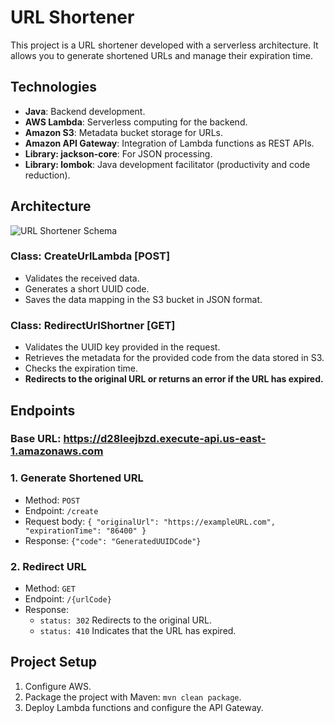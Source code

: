 # URL Shortener

This project is a URL shortener developed with a serverless architecture. It allows you to generate shortened URLs and manage their expiration time.

## Technologies

- **Java**: Backend development.  
- **AWS Lambda**: Serverless computing for the backend.  
- **Amazon S3**: Metadata bucket storage for URLs.  
- **Amazon API Gateway**: Integration of Lambda functions as REST APIs.  
- **Library: jackson-core**: For JSON processing.  
- **Library: lombok**: Java development facilitator (productivity and code reduction).

## Architecture

![URL Shortener Schema](https://github.com/user-attachments/assets/233f20df-6e05-48c1-a503-0824e3154821)

### Class: CreateUrlLambda [POST]

- Validates the received data.  
- Generates a short UUID code.  
- Saves the data mapping in the S3 bucket in JSON format.

### Class: RedirectUrlShortner [GET]

- Validates the UUID key provided in the request.  
- Retrieves the metadata for the provided code from the data stored in S3.  
- Checks the expiration time.  
- **Redirects to the original URL or returns an error if the URL has expired.**

## Endpoints

### Base URL: https://d28leejbzd.execute-api.us-east-1.amazonaws.com  

### 1. Generate Shortened URL
- Method: `POST`  
- Endpoint: `/create`  
- Request body: `{ "originalUrl": "https://exampleURL.com", "expirationTime": "86400" }`  
- Response: `{"code": "GeneratedUUIDCode"}`  

### 2. Redirect URL
- Method: `GET`  
- Endpoint: `/{urlCode}`  
- Response:  
  - `status: 302` Redirects to the original URL.  
  - `status: 410` Indicates that the URL has expired.  

## Project Setup

1. Configure AWS.  
2. Package the project with Maven: `mvn clean package`.  
3. Deploy Lambda functions and configure the API Gateway.
